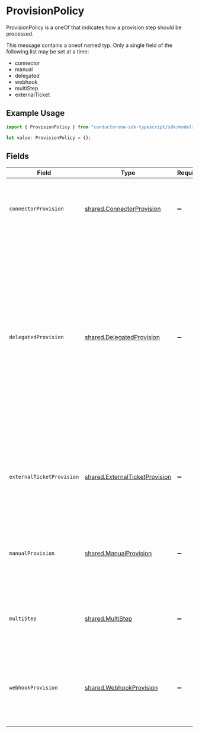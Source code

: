 # ProvisionPolicy

ProvisionPolicy is a oneOf that indicates how a provision step should be processed.

This message contains a oneof named typ. Only a single field of the following list may be set at a time:
  - connector
  - manual
  - delegated
  - webhook
  - multiStep
  - externalTicket


## Example Usage

```typescript
import { ProvisionPolicy } from "conductorone-sdk-typescript/sdk/models/shared";

let value: ProvisionPolicy = {};
```

## Fields

| Field                                                                                                                                                                                                                                                        | Type                                                                                                                                                                                                                                                         | Required                                                                                                                                                                                                                                                     | Description                                                                                                                                                                                                                                                  |
| ------------------------------------------------------------------------------------------------------------------------------------------------------------------------------------------------------------------------------------------------------------ | ------------------------------------------------------------------------------------------------------------------------------------------------------------------------------------------------------------------------------------------------------------ | ------------------------------------------------------------------------------------------------------------------------------------------------------------------------------------------------------------------------------------------------------------ | ------------------------------------------------------------------------------------------------------------------------------------------------------------------------------------------------------------------------------------------------------------ |
| `connectorProvision`                                                                                                                                                                                                                                         | [shared.ConnectorProvision](../../../sdk/models/shared/connectorprovision.md)                                                                                                                                                                                | :heavy_minus_sign:                                                                                                                                                                                                                                           | Indicates that a connector should perform the provisioning. This object has no fields.                                                                                                                                                                       |
| `delegatedProvision`                                                                                                                                                                                                                                         | [shared.DelegatedProvision](../../../sdk/models/shared/delegatedprovision.md)                                                                                                                                                                                | :heavy_minus_sign:                                                                                                                                                                                                                                           | This provision step indicates that we should delegate provisioning to the configuration of another app entitlement. This app entitlement does not have to be one from the same app, but MUST be configured as a proxy binding leading into this entitlement. |
| `externalTicketProvision`                                                                                                                                                                                                                                    | [shared.ExternalTicketProvision](../../../sdk/models/shared/externalticketprovision.md)                                                                                                                                                                      | :heavy_minus_sign:                                                                                                                                                                                                                                           | This provision step indicates that we should check an external ticket to provision this entitlement                                                                                                                                                          |
| `manualProvision`                                                                                                                                                                                                                                            | [shared.ManualProvision](../../../sdk/models/shared/manualprovision.md)                                                                                                                                                                                      | :heavy_minus_sign:                                                                                                                                                                                                                                           | Manual provisioning indicates that a human must intervene for the provisioning of this step.                                                                                                                                                                 |
| `multiStep`                                                                                                                                                                                                                                                  | [shared.MultiStep](../../../sdk/models/shared/multistep.md)                                                                                                                                                                                                  | :heavy_minus_sign:                                                                                                                                                                                                                                           | MultiStep indicates that this provision step has multiple steps to process.                                                                                                                                                                                  |
| `webhookProvision`                                                                                                                                                                                                                                           | [shared.WebhookProvision](../../../sdk/models/shared/webhookprovision.md)                                                                                                                                                                                    | :heavy_minus_sign:                                                                                                                                                                                                                                           | This provision step indicates that a webhook should be called to provision this entitlement.                                                                                                                                                                 |